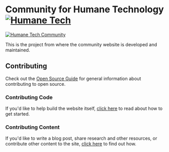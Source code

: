 # Community for Humane Technology [![Humane Tech](https://raw.githubusercontent.com/engagingspaces/awesome-humane-tech/master/humane-tech-badge.svg?sanitize=true)](https://github.com/engagingspaces/awesome-humane-tech)

[![Humane Tech Community](https://raw.githubusercontent.com/humanetech-community/humanetech-community-artwork/master/logos/humanetech-community-logo.svg?sanitize=true)](https://humanetech.community)

This is the project from where the community website is developed and maintained.


## Contributing
Check out the [Open Source Guide](https://opensource.guide/) for general information about contributing to open source.

### Contributing Code
If you'd like to help build the website itself, [click here](contributing-code) to read about how to get started.

### Contributing Content
If you'd like to write a blog post, share research and other resources, or contribute other content to the site, [click here](contributing-content) to find out how.